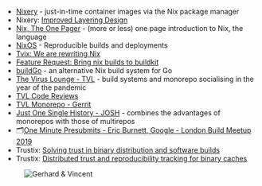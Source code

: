 - [Nixery](https://nixery.dev) - just-in-time container images via the Nix package manager
- Nixery: [Improved Layering Design](https://tazj.in/blog/nixery-layers)
- [Nix, The One Pager](https://github.com/tazjin/nix-1p) -  (more or less) one page introduction to Nix, the language
- [NixOS](https://nixos.org/) - Reproducible builds and deployments
- [Tvix: We are rewriting Nix](https://tvl.fyi/blog/rewriting-nix)
- [Feature Request: Bring nix builds to buildkit](https://github.com/moby/buildkit/issues/1650)
- [buildGo](https://code.tvl.fyi/about/nix/buildGo) - an alternative Nix build system for Go
- [The Virus Lounge - TVL](https://tvl.fyi) - build systems and monorepo socialising in the year of the pandemic
- [TVL Code Reviews](https://cs.tvl.fyi/depot/-/blob/docs/REVIEWS.md#tvl-code-reviews)
- [TVL Monorepo - Gerrit](https://cl.tvl.fyi/)
- [Just One Single History - JOSH](https://josh-project.github.io/josh/) - combines the advantages of monorepos with those of multirepos
- 🗂[One Minute Presubmits - Eric Burnett, Google - London Build Meetup 2019](https://docs.google.com/presentation/d/14dxac2omYI5Feaoiw-u09qB1fQgJU7ASNJag7YMg3TI)
- Trustix: [Solving trust in binary distribution and software builds](https://build-transparency.org/)
- Trustix: [Distributed trust and reproducibility tracking for binary caches](https://www.tweag.io/blog/2020-12-16-trustix-announcement/)

<figure class="richtext-figure richtext-figure--full">
  <img src="https://cdn.changelog.com/shipit/shipit-37--vincent-ambo.jpg" alt="Gerhard & Vincent" loading="lazy">
</figure>
